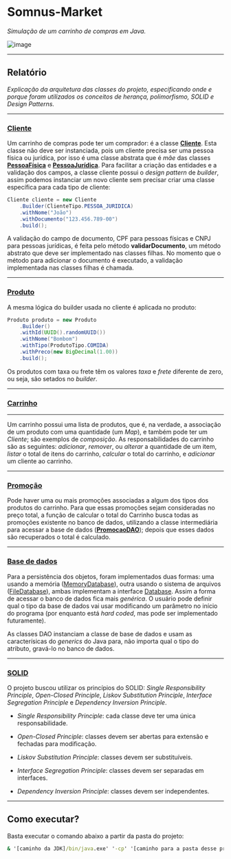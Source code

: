 # **Somnus-Market**

*Simulação de um carrinho de compras em Java.*

![image](https://user-images.githubusercontent.com/40358789/183122257-6f01d6cc-ea49-4e35-a151-41dba100f15a.png)

___

## **Relatório**

*Explicação da arquitetura das classes do projeto, especificando onde e porque foram utilizados os conceitos de herança, polimorfismo, SOLID e Design Patterns.*

___

### [**Cliente**](/src/br/com/letscode/model/cliente/Cliente.java)

Um carrinho de compras pode ter um comprador: é a classe [**Cliente**](/src/br/com/letscode/model/cliente/Cliente.java). Esta classe não deve ser instanciada, pois um cliente precisa ser uma pessoa física ou jurídica, por isso é uma classe abstrata que é *mãe* das classes [**PessoaFísica**](/src/br/com/letscode/model/cliente/PessoaFisica.java) e [**PessoaJurídica**](/src/br/com/letscode/model/cliente/PessoaJuridica.java). Para facilitar a criação das entidades e a validação dos campos, a classe cliente possui o *design pattern* de *builder*, assim podemos instanciar um novo cliente sem precisar criar uma classe específica para cada tipo de cliente:

```java
Cliente cliente = new Cliente
    .Builder(ClienteTipo.PESSOA_JURIDICA)
    .withNome("João")
    .withDocumento("123.456.789-00")
    .build();
```

A validação do campo de documento, CPF para pessoas físicas e CNPJ para pessoas jurídicas, é feita pelo método **validarDocumento**, um método abstrato que deve ser implementado nas classes filhas. No momento que o método para adicionar o documento é executado, a validação implementada nas classes filhas é chamada.
___

### [**Produto**](/src/br/com/letscode/model/produto/Produto.java)

A mesma lógica do builder usada no cliente é aplicada no produto:

```java
Produto produto = new Produto
    .Builder()
    .withId(UUID().randomUUID())
    .withNome("Bombom")
    .withTipo(ProdutoTipo.COMIDA)
    .withPreco(new BigDecimal(1.00))
    .build();
```

Os produtos com taxa ou frete têm os valores *taxa* e *frete* diferente de zero, ou seja, são setados no *builder*.
___

### [**Carrinho**](/src/br/com/letscode/model/produto/Carrinho.java)

___

Um carrinho possui uma lista de produtos, que é, na verdade, a associação de um produto com uma quantidade (um *Map*), e também pode ter um *Cliente*; são exemplos de *composição*. As responsabilidades do carrinho são as seguintes: *adicionar*, *remover*, ou *alterar* a quantidade de um item, *listar* o total de itens do carrinho, *calcular* o total do carrinho, e *adicionar* um cliente ao carrinho.

___

### [**Promoção**](/src/br/com/letscode/model/produto/Promocao.java)

Pode haver uma ou mais promoções associadas a algum dos tipos dos produtos do carrinho. Para que essas promoções sejam consideradas no preço total, a função de calcular o total do Carrinho busca todas as promoções existente no banco de dados, utilizando a classe intermediária para acessar a base de dados ([**PromocaoDAO**](/src/br/com/letscode/dao/PromocaoDAO.java)); depois que esses dados são recuperados o total é calculado.

___

### [**Base de dados**](/src/br/com/letscode/database/Database.java)

Para a persistência dos objetos, foram implementados duas formas: uma usando a memória ([MemoryDatabase](/src/br/com/letscode/database/MemoryDatabase.java)), outra usando o sistema de arquivos ([FileDatabase](/src/br/com/letscode/database/FileDatabase.java)), ambas implementam a interface [Database](/src/br/com/letscode/database/Database.java). Assim a forma de acessar o banco de dados fica mais *genérica*. O usuário pode definir qual o tipo da base de dados vai usar modificando um parâmetro no início do programa (por enquanto está *hard coded*, mas pode ser implementado futuramente).

As classes DAO instanciam a classe de base de dados e usam as caracterísicas do *generics* do Java para, não importa qual o tipo do atributo, gravá-lo no banco de dados.

___

### [**SOLID**](https://www.baeldung.com/solid-principles)

O projeto buscou utilizar os princípios do SOLID: *Single Responsibility Principle*, *Open-Closed Principle*, *Liskov Substitution Principle*, *Interface Segregation Principle* e *Dependency Inversion Principle*.

* *Single Responsibility Principle*: cada classe deve ter uma única responsabilidade.

* *Open-Closed Principle*: classes devem ser abertas para extensão e fechadas para modificação.

* *Liskov Substitution Principle*: classes devem ser substituíveis.

* *Interface Segregation Principle*: classes devem ser separadas em interfaces.

* *Dependency Inversion Principle*: classes devem ser independentes.

___

## **Como executar?**

Basta executar o comando abaixo a partir da pasta do projeto:

```cmd
& '[caminho da JDK]/bin/java.exe' '-cp' '[caminho para a pasta desse projeto]\bin' 'br.com.letscode.Aplicacao'
```
